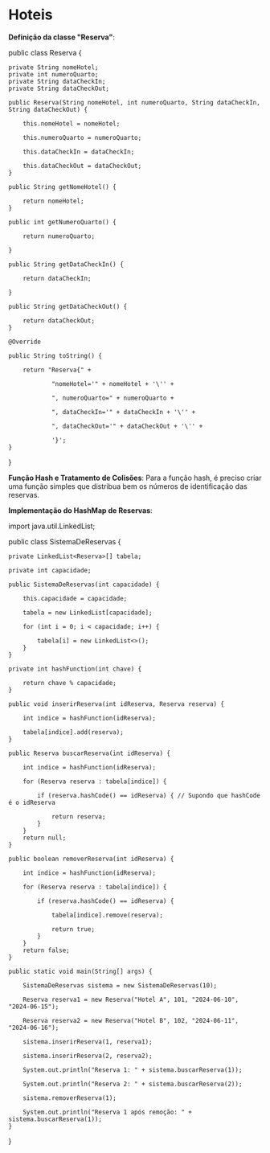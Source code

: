 # Hoteis

**Definição da classe "Reserva"**:

public class Reserva {

    private String nomeHotel;
    private int numeroQuarto;
    private String dataCheckIn;
    private String dataCheckOut;

    public Reserva(String nomeHotel, int numeroQuarto, String dataCheckIn, String dataCheckOut) {

        this.nomeHotel = nomeHotel;
        
        this.numeroQuarto = numeroQuarto;
        
        this.dataCheckIn = dataCheckIn;
        
        this.dataCheckOut = dataCheckOut;
    }

    public String getNomeHotel() {
    
        return nomeHotel;
    }

    public int getNumeroQuarto() {
    
        return numeroQuarto;
        
    }

    public String getDataCheckIn() {
    
        return dataCheckIn;
        
    }

    public String getDataCheckOut() {
    
        return dataCheckOut;
    }

    @Override
    
    public String toString() {
    
        return "Reserva{" +
        
                "nomeHotel='" + nomeHotel + '\'' +
                
                ", numeroQuarto=" + numeroQuarto +
                
                ", dataCheckIn='" + dataCheckIn + '\'' +
                
                ", dataCheckOut='" + dataCheckOut + '\'' +
                
                '}';
    }
}


**Função Hash e Tratamento de Colisões**: Para a função hash, é preciso criar uma função simples que distribua bem os números de identificação das reservas.

**Implementação do HashMap de Reservas**:

import java.util.LinkedList;

public class SistemaDeReservas {

    private LinkedList<Reserva>[] tabela;
    
    private int capacidade;

    public SistemaDeReservas(int capacidade) {
    
        this.capacidade = capacidade;
        
        tabela = new LinkedList[capacidade];
        
        for (int i = 0; i < capacidade; i++) {
        
            tabela[i] = new LinkedList<>();
        }
    }

    private int hashFunction(int chave) {
    
        return chave % capacidade;
    }

    public void inserirReserva(int idReserva, Reserva reserva) {
    
        int indice = hashFunction(idReserva);
        
        tabela[indice].add(reserva);
    }

    public Reserva buscarReserva(int idReserva) {
    
        int indice = hashFunction(idReserva);
        
        for (Reserva reserva : tabela[indice]) {
           
            if (reserva.hashCode() == idReserva) { // Supondo que hashCode é o idReserva
            
                return reserva;
            }
        }
        return null;
    }

    public boolean removerReserva(int idReserva) {
    
        int indice = hashFunction(idReserva);
        
        for (Reserva reserva : tabela[indice]) {
        
            if (reserva.hashCode() == idReserva) {
            
                tabela[indice].remove(reserva);
                
                return true;
            }
        }
        return false;
    }

    public static void main(String[] args) {
    
        SistemaDeReservas sistema = new SistemaDeReservas(10);

        Reserva reserva1 = new Reserva("Hotel A", 101, "2024-06-10", "2024-06-15");
        
        Reserva reserva2 = new Reserva("Hotel B", 102, "2024-06-11", "2024-06-16");

        sistema.inserirReserva(1, reserva1);
        
        sistema.inserirReserva(2, reserva2);
      
        System.out.println("Reserva 1: " + sistema.buscarReserva(1));
        
        System.out.println("Reserva 2: " + sistema.buscarReserva(2));

        sistema.removerReserva(1);
        
        System.out.println("Reserva 1 após remoção: " + sistema.buscarReserva(1));
    }
}
